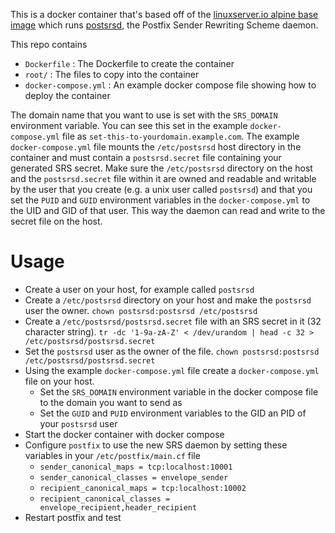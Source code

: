This is a docker container that's based off of the [linuxserver.io alpine base image](https://github.com/linuxserver/docker-baseimage-alpine)
which runs [postsrsd](https://github.com/roehling/postsrsd), the Postfix Sender 
Rewriting Scheme daemon.

This repo contains
* `Dockerfile` : The Dockerfile to create the container
* `root/` : The files to copy into the container
* `docker-compose.yml` : An example docker compose file showing how to deploy the container

The domain name that you want to use is set with the `SRS_DOMAIN` environment 
variable.
You can see this set in the example `docker-compose.yml` file as `set-this-to-yourdomain.example.com`.
The example `docker-compose.yml` file mounts the `/etc/postsrsd` host directory 
in the container and must contain a `postsrsd.secret` file containing your 
generated SRS secret.
Make sure the `/etc/postsrsd` directory on the host and the `postsrsd.secret` 
file within it are owned and readable and writable by the user that you create
(e.g. a unix user called `postsrsd`) and that you set the `PUID` and `GUID` 
environment variables in the `docker-compose.yml` to the UID and GID of that
user. This way the daemon can read and write to the secret file on the host.

# Usage

* Create a user on your host, for example called `postsrsd`
* Create a `/etc/postsrsd` directory on your host and make the `postsrsd` user the owner. `chown postsrsd:postsrsd /etc/postsrsd`
* Create a `/etc/postsrsd/postsrsd.secret` file with an SRS secret in it (32 character string). `tr -dc '1-9a-zA-Z' < /dev/urandom | head -c 32 > /etc/postsrsd/postsrsd.secret`
* Set the `postsrsd` user as the owner of the file. `chown postsrsd:postsrsd /etc/postsrsd/postsrsd.secret`
* Using the example `docker-compose.yml` file create a `docker-compose.yml` file
on your host.
  * Set the `SRS_DOMAIN` environment variable in the docker compose file to the 
    domain you want to send as
  * Set the `GUID` and `PUID` environment variables to the GID an PID of your `postsrsd` user
* Start the docker container with docker compose
* Configure `postfix` to use the new SRS daemon by setting these variables in your `/etc/postfix/main.cf` file
  * `sender_canonical_maps = tcp:localhost:10001`
  * `sender_canonical_classes = envelope_sender`
  * `recipient_canonical_maps = tcp:localhost:10002`
  * `recipient_canonical_classes = envelope_recipient,header_recipient`
* Restart postfix and test